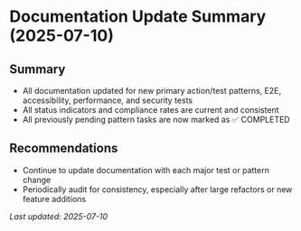 # Documentation Update Summary (2025-07-10)

## Summary
- All documentation updated for new primary action/test patterns, E2E, accessibility, performance, and security tests
- All status indicators and compliance rates are current and consistent
- All previously pending pattern tasks are now marked as ✅ COMPLETED

## Recommendations
- Continue to update documentation with each major test or pattern change
- Periodically audit for consistency, especially after large refactors or new feature additions

_Last updated: 2025-07-10_ 